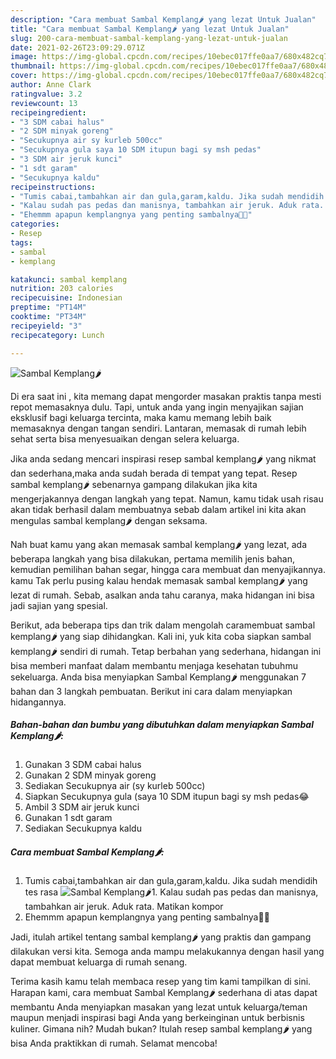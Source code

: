 ```yaml
---
description: "Cara membuat Sambal Kemplang🌶️ yang lezat Untuk Jualan"
title: "Cara membuat Sambal Kemplang🌶️ yang lezat Untuk Jualan"
slug: 200-cara-membuat-sambal-kemplang-yang-lezat-untuk-jualan
date: 2021-02-26T23:09:29.071Z
image: https://img-global.cpcdn.com/recipes/10ebec017ffe0aa7/680x482cq70/sambal-kemplang🌶️-foto-resep-utama.jpg
thumbnail: https://img-global.cpcdn.com/recipes/10ebec017ffe0aa7/680x482cq70/sambal-kemplang🌶️-foto-resep-utama.jpg
cover: https://img-global.cpcdn.com/recipes/10ebec017ffe0aa7/680x482cq70/sambal-kemplang🌶️-foto-resep-utama.jpg
author: Anne Clark
ratingvalue: 3.2
reviewcount: 13
recipeingredient:
- "3 SDM cabai halus"
- "2 SDM minyak goreng"
- "Secukupnya air sy kurleb 500cc"
- "Secukupnya gula saya 10 SDM itupun bagi sy msh pedas"
- "3 SDM air jeruk kunci"
- "1 sdt garam"
- "Secukupnya kaldu"
recipeinstructions:
- "Tumis cabai,tambahkan air dan gula,garam,kaldu. Jika sudah mendidih tes rasa"
- "Kalau sudah pas pedas dan manisnya, tambahkan air jeruk. Aduk rata. Matikan kompor"
- "Ehemmm apapun kemplangnya yang penting sambalnya🤩💃"
categories:
- Resep
tags:
- sambal
- kemplang

katakunci: sambal kemplang 
nutrition: 203 calories
recipecuisine: Indonesian
preptime: "PT14M"
cooktime: "PT34M"
recipeyield: "3"
recipecategory: Lunch

---
```



![Sambal Kemplang🌶️](https://img-global.cpcdn.com/recipes/10ebec017ffe0aa7/680x482cq70/sambal-kemplang🌶️-foto-resep-utama.jpg)

Di era  saat ini , kita memang dapat mengorder masakan praktis tanpa mesti repot memasaknya dulu. Tapi, untuk anda yang ingin menyajikan sajian eksklusif bagi keluarga tercinta, maka kamu memang lebih baik memasaknya dengan tangan sendiri. Lantaran, memasak di rumah lebih sehat serta bisa menyesuaikan dengan selera keluarga.

Jika anda sedang mencari inspirasi resep sambal kemplang🌶️ yang nikmat dan sederhana,maka anda sudah berada di tempat yang tepat. Resep sambal kemplang🌶️  sebenarnya gampang dilakukan jika kita mengerjakannya dengan langkah yang tepat. Namun, kamu tidak usah risau akan tidak berhasil dalam membuatnya 
sebab dalam artikel ini kita akan mengulas sambal kemplang🌶️ dengan seksama.  



Nah buat kamu yang akan memasak sambal kemplang🌶️ yang lezat, ada beberapa langkah yang bisa dilakukan, pertama memilih jenis bahan, kemudian pemilihan bahan segar, hingga cara membuat dan menyajikannya. kamu Tak perlu pusing kalau hendak memasak sambal kemplang🌶️ yang lezat di rumah. Sebab, asalkan anda  tahu caranya, maka hidangan ini bisa jadi sajian yang spesial.

Berikut, ada beberapa tips dan trik dalam mengolah caramembuat sambal kemplang🌶️ yang siap dihidangkan. Kali ini, yuk kita coba siapkan sambal kemplang🌶️ sendiri di rumah. Tetap berbahan yang sederhana, hidangan ini bisa memberi manfaat dalam membantu menjaga kesehatan tubuhmu sekeluarga. Anda bisa menyiapkan Sambal Kemplang🌶️ menggunakan 7 bahan dan 3 langkah pembuatan. Berikut ini cara dalam menyiapkan hidangannya.

<!--inarticleads1-->

##### Bahan-bahan dan bumbu yang dibutuhkan dalam menyiapkan Sambal Kemplang🌶️:

1. Gunakan 3 SDM cabai halus
1. Gunakan 2 SDM minyak goreng
1. Sediakan Secukupnya air (sy kurleb 500cc)
1. Siapkan Secukupnya gula (saya 10 SDM itupun bagi sy msh pedas😂
1. Ambil 3 SDM air jeruk kunci
1. Gunakan 1 sdt garam
1. Sediakan Secukupnya kaldu




<!--inarticleads2-->

##### Cara membuat Sambal Kemplang🌶️:

1. Tumis cabai,tambahkan air dan gula,garam,kaldu. Jika sudah mendidih tes rasa
<img src="https://img-global.cpcdn.com/steps/f41f7f8331b9f4d4/160x128cq70/sambal-kemplang🌶️-langkah-memasak-1-foto.jpg" alt="Sambal Kemplang🌶️">1. Kalau sudah pas pedas dan manisnya, tambahkan air jeruk. Aduk rata. Matikan kompor
1. Ehemmm apapun kemplangnya yang penting sambalnya🤩💃




Jadi, itulah artikel tentang  sambal kemplang🌶️  yang praktis dan gampang dilakukan versi kita. Semoga anda mampu melakukannya dengan hasil yang dapat membuat keluarga di rumah senang. 

Terima kasih kamu telah membaca resep yang tim kami tampilkan di sini. Harapan kami, cara membuat  Sambal Kemplang🌶️ sederhana di atas dapat membantu Anda menyiapkan masakan yang lezat untuk keluarga/teman maupun menjadi inspirasi bagi Anda yang berkeinginan untuk berbisnis kuliner. Gimana nih? Mudah bukan? Itulah resep sambal kemplang🌶️ yang bisa Anda praktikkan di rumah. Selamat mencoba!

